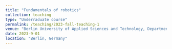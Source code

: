 ```yaml
---
title: "Fundamentals of robotics"
collection: teaching
type: "Underraduate course"
permalink: /teaching/2023-fall-teaching-1
venue: "Berlin University of Applied Sciences and Technology, Department of Electrical Engineering"
date: 2023-9-01
location: "Berlin, Germany"
---
```

